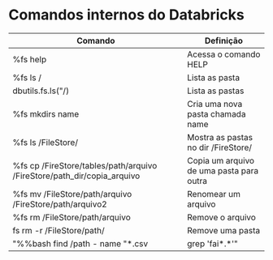 # Comandos internos do Databricks

| Comando | Definição |
| ------ | ------ |
| %fs help | Acessa o comando HELP |
| %fs ls / | Lista as pasta |
| dbutils.fs.ls("/) | Lista as pastas |
| %fs mkdirs name | Cria uma nova pasta chamada name |
| %fs ls /FileStore/ | Mostra as pastas no dir /FireStore/ |
| %fs cp /FireStore/tables/path/arquivo /FireStore/path_dir/copia_arquivo | Copia um arquivo de uma pasta para outra |
| %fs mv /FileStore/path/arquivo /FireStore/path/arquivo2 | Renomear um arquivo |
| %fs rm /FileStore/path/arquivo | Remove o arquivo |
| fs rm -r /FileStore/path/ | Remove uma pasta |
| "%%bash find /path - name "*.csv | grep 'fai*.*'" | Realiza uma busca na pasta /path por arquivos .csv |
